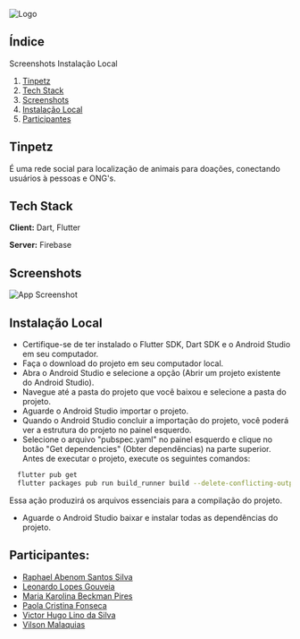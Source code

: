 
![Logo](https://i.ibb.co/KwnPTym/Screenshot-14.png)


## Índice
Screenshots
Instalação Local

1. [Tinpetz](#Tinpetz)
2. [Tech Stack](#Tech-Stack)
3. [Screenshots](#Screenshots)
4. [Instalação Local](#Instalação-Local)
5. [Participantes](#Participantes)

## Tinpetz

É uma rede social para localização de animais para doações, conectando usuários à pessoas e ONG's.




## Tech Stack

**Client:** Dart, Flutter

**Server:** Firebase


## Screenshots

![App Screenshot](https://i.ibb.co/gM3PxbZ/Group-21.png)


## Instalação Local

- Certifique-se de ter instalado o Flutter SDK, Dart SDK e o Android Studio em seu computador.
- Faça o download do projeto em seu computador local.
- Abra o Android Studio e selecione a opção (Abrir um projeto existente do Android Studio).
- Navegue até a pasta do projeto que você baixou e selecione a pasta do projeto.
- Aguarde o Android Studio importar o projeto.
- Quando o Android Studio concluir a importação do projeto, você poderá ver a estrutura do projeto no painel esquerdo.
- Selecione o arquivo "pubspec.yaml" no painel esquerdo e clique no botão "Get dependencies" (Obter dependências) na parte superior.
Antes de executar o projeto, execute os seguintes comandos:

```bash
  flutter pub get
  flutter packages pub run build_runner build --delete-conflicting-outputs
```
Essa ação produzirá os arquivos essenciais para a compilação do projeto.

- Aguarde o Android Studio baixar e instalar todas as dependências do projeto.





## Participantes:

- [Raphael Abenom Santos Silva](https://github.com/raphaelabenom)
- [Leonardo Lopes Gouveia]()
- [Maria Karolina Beckman Pires]()
- [Paola Cristina Fonseca]()
- [Victor Hugo Lino da Silva]()
- [Vilson Malaquias]()

